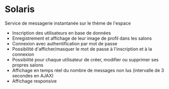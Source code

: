 # Solaris

Service de messagerie instantanée sur le thème de l'espace

- Inscription des utilisateurs en base de données
- Enregistrement et affichage de leur image de profil dans les salons
- Connexion avec authentification par mot de passe
- Possibilité d'afficher/masquer le mot de passe à l'inscription et à la connexion
- Possibilité pour chaque utilisateur de créer, modifier ou supprimer ses propres salons
- Affichage en temps réel du nombre de messages non lus (intervalle de 3 secondes en AJAX)
- Affichage responsive 
